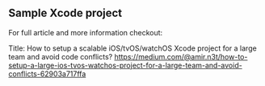 
## Sample Xcode project

For full article and more information checkout:

Title: How to setup a scalable iOS/tvOS/watchOS Xcode project for a large team and avoid code conflicts?
https://medium.com/@amir.n3t/how-to-setup-a-large-ios-tvos-watchos-project-for-a-large-team-and-avoid-conflicts-62903a717ffa

